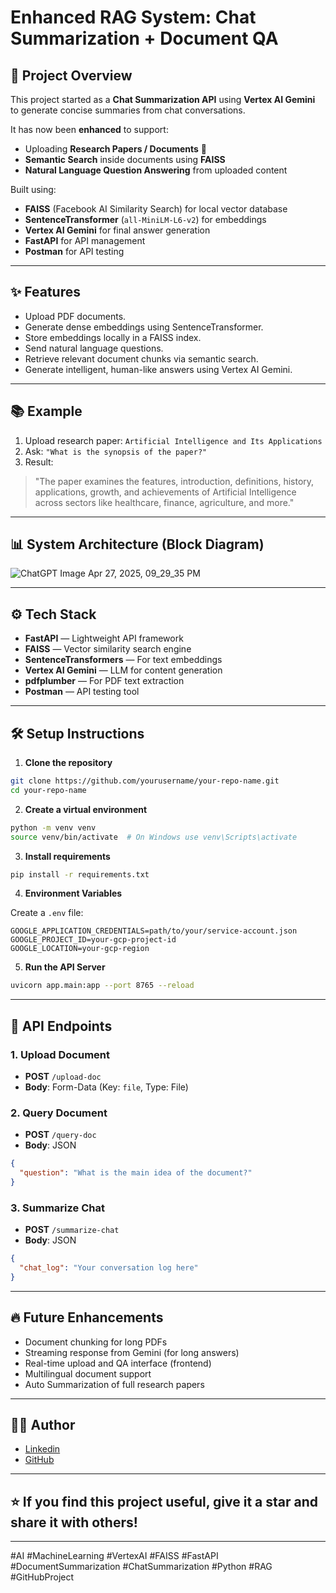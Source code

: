 # Enhanced RAG System: Chat Summarization + Document QA

## 🚀 Project Overview

This project started as a **Chat Summarization API** using **Vertex AI Gemini** to generate concise summaries from chat conversations.

It has now been **enhanced** to support:
- Uploading **Research Papers / Documents** 📄
- **Semantic Search** inside documents using **FAISS**
- **Natural Language Question Answering** from uploaded content

Built using:
- **FAISS** (Facebook AI Similarity Search) for local vector database
- **SentenceTransformer** (`all-MiniLM-L6-v2`) for embeddings
- **Vertex AI Gemini** for final answer generation
- **FastAPI** for API management
- **Postman** for API testing

---

## ✨ Features

- Upload PDF documents.
- Generate dense embeddings using SentenceTransformer.
- Store embeddings locally in a FAISS index.
- Send natural language questions.
- Retrieve relevant document chunks via semantic search.
- Generate intelligent, human-like answers using Vertex AI Gemini.

---

## 📚 Example

1. Upload research paper: `Artificial Intelligence and Its Applications`
2. Ask: `"What is the synopsis of the paper?"`
3. Result:

> "The paper examines the features, introduction, definitions, history, applications, growth, and achievements of Artificial Intelligence across sectors like healthcare, finance, agriculture, and more."

---

## 📊 System Architecture (Block Diagram)

![ChatGPT Image Apr 27, 2025, 09_29_35 PM](https://github.com/user-attachments/assets/e5dfc7b1-7d79-4d2e-ae63-2143c3f782f9)


---

## ⚙️ Tech Stack

- **FastAPI** — Lightweight API framework
- **FAISS** — Vector similarity search engine
- **SentenceTransformers** — For text embeddings
- **Vertex AI Gemini** — LLM for content generation
- **pdfplumber** — For PDF text extraction
- **Postman** — API testing tool

---

## 🛠 Setup Instructions

1. **Clone the repository**
```bash
git clone https://github.com/yourusername/your-repo-name.git
cd your-repo-name
```

2. **Create a virtual environment**
```bash
python -m venv venv
source venv/bin/activate  # On Windows use venv\Scripts\activate
```

3. **Install requirements**
```bash
pip install -r requirements.txt
```

4. **Environment Variables**

Create a `.env` file:
```
GOOGLE_APPLICATION_CREDENTIALS=path/to/your/service-account.json
GOOGLE_PROJECT_ID=your-gcp-project-id
GOOGLE_LOCATION=your-gcp-region
```

5. **Run the API Server**
```bash
uvicorn app.main:app --port 8765 --reload
```

---

## 🚀 API Endpoints

### 1. Upload Document
- **POST** `/upload-doc`
- **Body**: Form-Data (Key: `file`, Type: File)

### 2. Query Document
- **POST** `/query-doc`
- **Body**: JSON
```json
{
  "question": "What is the main idea of the document?"
}
```

### 3. Summarize Chat
- **POST** `/summarize-chat`
- **Body**: JSON
```json
{
  "chat_log": "Your conversation log here"
}
```

---

## 🔥 Future Enhancements

- Document chunking for long PDFs
- Streaming response from Gemini (for long answers)
- Real-time upload and QA interface (frontend)
- Multilingual document support
- Auto Summarization of full research papers

---

## 👨‍💻 Author

- [Linkedin](https://www.linkedin.com/in/shilpa-thota/)
- [GitHub](https://github.com/shilpathota)

---

## ⭐️ If you find this project useful, give it a star and share it with others!

---

#AI #MachineLearning #VertexAI #FAISS #FastAPI #DocumentSummarization #ChatSummarization #Python #RAG #GitHubProject
